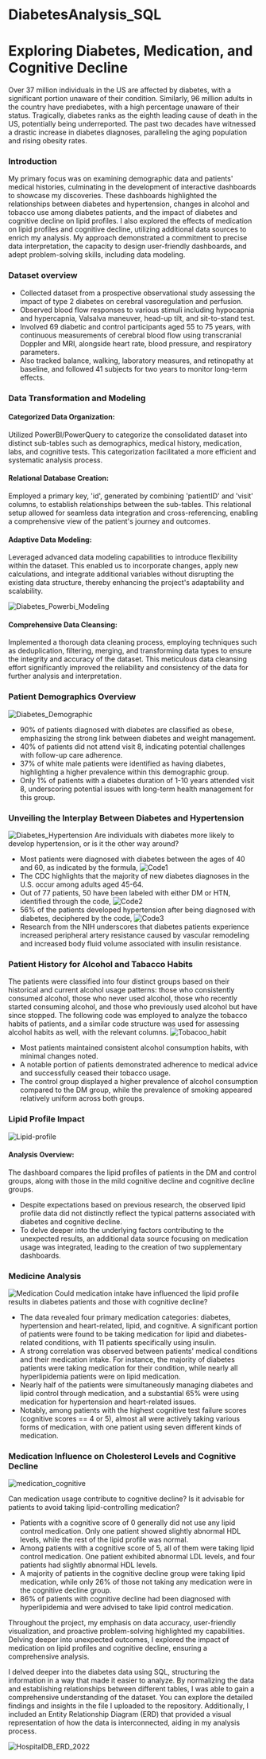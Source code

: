 # DiabetesAnalysis_SQL
# Exploring Diabetes, Medication, and Cognitive Decline

Over 37 million individuals in the US are affected by diabetes, with a significant portion unaware of their condition. Similarly, 96 million adults in the country have prediabetes, with a high percentage unaware of their status. Tragically, diabetes ranks as the eighth leading cause of death in the US, potentially being underreported. The past two decades have witnessed a drastic increase in diabetes diagnoses, paralleling the aging population and rising obesity rates.


### Introduction
My primary focus was on examining demographic data and patients' medical histories, culminating in the development of interactive dashboards to showcase my discoveries. These dashboards highlighted the relationships between diabetes and hypertension, changes in alcohol and tobacco use among diabetes patients, and the impact of diabetes and cognitive decline on lipid profiles. I also explored the effects of medication on lipid profiles and cognitive decline, utilizing additional data sources to enrich my analysis. My approach demonstrated a commitment to precise data interpretation, the capacity to design user-friendly dashboards, and adept problem-solving skills, including data modeling.

### Dataset overview
* Collected dataset from a prospective observational study assessing the impact of type 2 diabetes on cerebral vasoregulation and perfusion.
* Observed blood flow responses to various stimuli including hypocapnia and hypercapnia, Valsalva maneuver, head-up tilt, and sit-to-stand test.
* Involved 69 diabetic and control participants aged 55 to 75 years, with continuous measurements of cerebral blood flow using transcranial Doppler and MRI, alongside heart rate, blood pressure, and respiratory parameters.
* Also tracked balance, walking, laboratory measures, and retinopathy at baseline, and followed 41 subjects for two years to monitor long-term effects.
  
### Data Transformation and Modeling 

#### Categorized Data Organization: 
Utilized PowerBI/PowerQuery to categorize the consolidated dataset into distinct sub-tables such as demographics, medical history, medication, labs, and cognitive tests. This categorization facilitated a more efficient and systematic analysis process.
#### Relational Database Creation:
Employed a primary key, 'id', generated by combining 'patientID' and 'visit' columns, to establish relationships between the sub-tables. This relational setup allowed for seamless data integration and cross-referencing, enabling a comprehensive view of the patient's journey and outcomes.
#### Adaptive Data Modeling:
Leveraged advanced data modeling capabilities to introduce flexibility within the dataset. This enabled us to incorporate changes, apply new calculations, and integrate additional variables without disrupting the existing data structure, thereby enhancing the project's adaptability and scalability.

![Diabetes_Powerbi_Modeling](https://github.com/KrishnaVidja/DiabetesData_SQL_PowerBI/assets/106781881/7c1b6a16-dffd-4775-86f3-8977792e6678)

#### Comprehensive Data Cleansing: 
Implemented a thorough data cleaning process, employing techniques such as deduplication, filtering, merging, and transforming data types to ensure the integrity and accuracy of the dataset. This meticulous data cleansing effort significantly improved the reliability and consistency of the data for further analysis and interpretation.

### Patient Demographics Overview
![Diabetes_Demographic](https://github.com/KrishnaVidja/DiabetesData_SQL_PowerBI/assets/106781881/3d220327-217e-4b9e-9591-d5aa6b6249b7)
* 90% of patients diagnosed with diabetes are classified as obese, emphasizing the strong link between diabetes and weight management.
* 40% of patients did not attend visit 8, indicating potential challenges with follow-up care adherence.
* 37% of white male patients were identified as having diabetes, highlighting a higher prevalence within this demographic group.
* Only 1% of patients with a diabetes duration of 1-10 years attended visit 8, underscoring potential issues with long-term health management for this group.

### Unveiling the Interplay Between Diabetes and Hypertension
![Diabetes_Hypertension](https://github.com/KrishnaVidja/DiabetesData_SQL_PowerBI/assets/106781881/f57df36f-afcc-42aa-9430-b0e4365cf428)
Are individuals with diabetes more likely to develop hypertension, or is it the other way around?
* Most patients were diagnosed with diabetes between the ages of 40 and 60, as indicated by the formula,
![Code1](https://github.com/KrishnaVidja/DiabetesData_SQL_PowerBI/assets/106781881/8109e884-2b91-4a93-8222-e0093887ba71)
* The CDC highlights that the majority of new diabetes diagnoses in the U.S. occur among adults aged 45-64.
* Out of 77 patients, 50 have been labeled with either DM or HTN, identified through the code, 
![Code2](https://github.com/KrishnaVidja/DiabetesData_SQL_PowerBI/assets/106781881/9beffe92-521c-40b2-bdfd-639dc35f84e0)
* 56% of the patients developed hypertension after being diagnosed with diabetes, deciphered by the code,
![Code3](https://github.com/KrishnaVidja/DiabetesData_SQL_PowerBI/assets/106781881/edfb21ea-f0d2-423c-bde3-3c845dcd97ea)
* Research from the NIH underscores that diabetes patients experience increased peripheral artery resistance caused by vascular remodeling and increased body fluid volume associated with insulin resistance.

### Patient History for Alcohol and Tabacco Habits

The patients were classified into four distinct groups based on their historical and current alcohol usage patterns: those who consistently consumed alcohol, those who never used alcohol, those who recently started consuming alcohol, and those who previously used alcohol but have since stopped. 
The following code was employed to analyze the tobacco habits of patients, and a similar code structure was used for assessing alcohol habits as well, with the relevant columns.
![Tobacoo_habit](https://github.com/KrishnaVidja/DiabetesData_SQL_PowerBI/assets/106781881/00b14755-d994-427d-81d5-7639c0331ee5)
* Most patients maintained consistent alcohol consumption habits, with minimal changes noted. 
* A notable portion of patients demonstrated adherence to medical advice and successfully ceased their tobacco usage. 
* The control group displayed a higher prevalence of alcohol consumption compared to the DM group, while the prevalence of smoking appeared relatively uniform across both groups.

### Lipid Profile Impact
![Lipid-profile](https://github.com/KrishnaVidja/DiabetesData_SQL_PowerBI/assets/106781881/775cc86f-d785-4302-af57-9864b3c11107)

#### Analysis Overview: 
The dashboard compares the lipid profiles of patients in the DM and control groups, along with those in the mild cognitive decline and cognitive decline groups.
* Despite expectations based on previous research, the observed lipid profile data did not distinctly reflect the typical patterns associated with diabetes and cognitive decline. 
* To delve deeper into the underlying factors contributing to the unexpected results, an additional data source focusing on medication usage was integrated, leading to the creation of two supplementary dashboards.

### Medicine Analysis
![Medication](https://github.com/KrishnaVidja/DiabetesData_SQL_PowerBI/assets/106781881/b4cbeb36-8419-4933-a4ba-a2a39176f0db)
Could medication intake have influenced the lipid profile results in diabetes patients and those with cognitive decline?
* The data revealed four primary medication categories: diabetes, hypertension and heart-related, lipid, and cognitive. A significant portion of patients were found to be taking medication for lipid and diabetes-related conditions, with 11 patients specifically using insulin.
* A strong correlation was observed between patients' medical conditions and their medication intake. For instance, the majority of diabetes patients were taking medication for their condition, while nearly all hyperlipidemia patients were on lipid medication.
* Nearly half of the patients were simultaneously managing diabetes and lipid control through medication, and a substantial 65% were using medication for hypertension and heart-related issues.
* Notably, among patients with the highest cognitive test failure scores (cognitive scores == 4 or 5), almost all were actively taking various forms of medication, with one patient using seven different kinds of medication.

### Medication Influence on Cholesterol Levels and Cognitive Decline
![medication_cognitive](https://github.com/KrishnaVidja/DiabetesData_SQL_PowerBI/assets/106781881/282ffbe3-07c8-4934-af61-af459af91885)

Can medication usage contribute to cognitive decline? 
Is it advisable for patients to avoid taking lipid-controlling medication?
* Patients with a cognitive score of 0 generally did not use any lipid control medication. Only one patient showed slightly abnormal HDL levels, while the rest of the lipid profile was normal.
* Among patients with a cognitive score of 5, all of them were taking lipid control medication. One patient exhibited abnormal LDL levels, and four patients had slightly abnormal HDL levels.
* A majority of patients in the cognitive decline group were taking lipid medication, while only 26% of those not taking any medication were in the cognitive decline group.
* 86% of patients with cognitive decline had been diagnosed with hyperlipidemia and were advised to take lipid control medication.

Throughout the project, my emphasis on data accuracy, user-friendly visualization, and proactive problem-solving highlighted my capabilities. Delving deeper into unexpected outcomes, I explored the impact of medication on lipid profiles and cognitive decline, ensuring a comprehensive analysis.

I delved deeper into the diabetes data using SQL, structuring the information in a way that made it easier to analyze. By normalizing the data and establishing relationships between different tables, I was able to gain a comprehensive understanding of the dataset. You can explore the detailed findings and insights in the file I uploaded to the repository. Additionally, I included an Entity Relationship Diagram (ERD) that provided a visual representation of how the data is interconnected, aiding in my analysis process.

![HospitalDB_ERD_2022](https://github.com/KrishnaVidja/DiabetesData_SQL_PowerBI/assets/106781881/6201cef2-cffe-49d4-b656-e3f0044da1f8)
